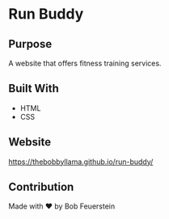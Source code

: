 # Run Buddy

## Purpose
A website that offers fitness training services.

## Built With
* HTML
* CSS

## Website
https://thebobbyllama.github.io/run-buddy/

## Contribution
Made with ❤️ by Bob Feuerstein
